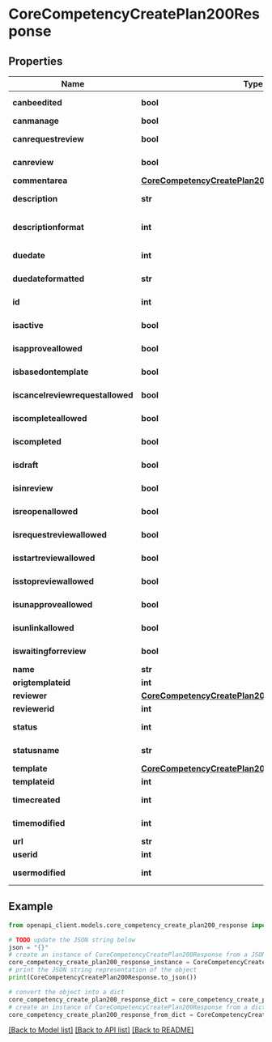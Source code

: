 # CoreCompetencyCreatePlan200Response


## Properties

Name | Type | Description | Notes
------------ | ------------- | ------------- | -------------
**canbeedited** | **bool** | canbeedited | [default to False]
**canmanage** | **bool** | canmanage | 
**canrequestreview** | **bool** | canrequestreview | [default to False]
**canreview** | **bool** | canreview | [default to False]
**commentarea** | [**CoreCompetencyCreatePlan200ResponseCommentarea**](CoreCompetencyCreatePlan200ResponseCommentarea.md) |  | 
**description** | **str** | description | [default to '']
**descriptionformat** | **int** | description format (1 &#x3D; HTML, 0 &#x3D; MOODLE, 2 &#x3D; PLAIN, or 4 &#x3D; MARKDOWN) | [optional] [default to 1]
**duedate** | **int** | duedate | [default to 0]
**duedateformatted** | **str** | duedateformatted | [default to 'null']
**id** | **int** | id | [default to 0]
**isactive** | **bool** | isactive | [default to False]
**isapproveallowed** | **bool** | isapproveallowed | [default to False]
**isbasedontemplate** | **bool** | isbasedontemplate | [default to False]
**iscancelreviewrequestallowed** | **bool** | iscancelreviewrequestallowed | [default to False]
**iscompleteallowed** | **bool** | iscompleteallowed | [default to False]
**iscompleted** | **bool** | iscompleted | [default to False]
**isdraft** | **bool** | isdraft | [default to False]
**isinreview** | **bool** | isinreview | [default to False]
**isreopenallowed** | **bool** | isreopenallowed | [default to False]
**isrequestreviewallowed** | **bool** | isrequestreviewallowed | [default to False]
**isstartreviewallowed** | **bool** | isstartreviewallowed | [default to False]
**isstopreviewallowed** | **bool** | isstopreviewallowed | [default to False]
**isunapproveallowed** | **bool** | isunapproveallowed | [default to False]
**isunlinkallowed** | **bool** | isunlinkallowed | [default to False]
**iswaitingforreview** | **bool** | iswaitingforreview | [default to False]
**name** | **str** | name | 
**origtemplateid** | **int** | origtemplateid | 
**reviewer** | [**CoreCompetencyCreatePlan200ResponseReviewer**](CoreCompetencyCreatePlan200ResponseReviewer.md) |  | [optional] 
**reviewerid** | **int** | reviewerid | 
**status** | **int** | status | [default to 0]
**statusname** | **str** | statusname | [default to 'null']
**template** | [**CoreCompetencyCreatePlan200ResponseTemplate**](CoreCompetencyCreatePlan200ResponseTemplate.md) |  | [optional] 
**templateid** | **int** | templateid | 
**timecreated** | **int** | timecreated | [default to 0]
**timemodified** | **int** | timemodified | [default to 0]
**url** | **str** | url | 
**userid** | **int** | userid | 
**usermodified** | **int** | usermodified | [default to 0]

## Example

```python
from openapi_client.models.core_competency_create_plan200_response import CoreCompetencyCreatePlan200Response

# TODO update the JSON string below
json = "{}"
# create an instance of CoreCompetencyCreatePlan200Response from a JSON string
core_competency_create_plan200_response_instance = CoreCompetencyCreatePlan200Response.from_json(json)
# print the JSON string representation of the object
print(CoreCompetencyCreatePlan200Response.to_json())

# convert the object into a dict
core_competency_create_plan200_response_dict = core_competency_create_plan200_response_instance.to_dict()
# create an instance of CoreCompetencyCreatePlan200Response from a dict
core_competency_create_plan200_response_from_dict = CoreCompetencyCreatePlan200Response.from_dict(core_competency_create_plan200_response_dict)
```
[[Back to Model list]](../README.md#documentation-for-models) [[Back to API list]](../README.md#documentation-for-api-endpoints) [[Back to README]](../README.md)



